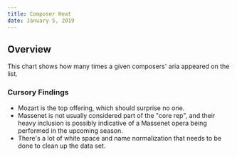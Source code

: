 ```yaml
---
title: Composer Heat
date: January 5, 2019
---
```


## Overview

This chart shows how many times a given composers' aria appeared on the list.

### Cursory Findings

- Mozart is the top offering, which should surprise no one.
- Massenet is not usually considered part of the "core rep", and their heavy inclusion is possibly indicative of a Massenet opera being performed in the upcoming season.
- There's a lot of white space and name normalization that needs to be done to clean up the data set.
